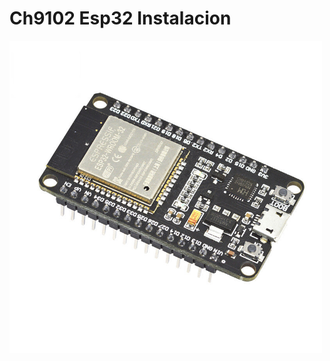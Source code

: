 # Ch9102 Esp32 Instalacion

<img src="https://github.com/IDiegoUlises/Esp32-Instalacion-y-Hola-Mundo/blob/main/Images/Esp32.jpeg" width="500" height="500" />
